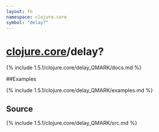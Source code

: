 ```yaml
---
layout: fn
namespace: clojure.core
symbol: "delay?"
---
```


# [clojure.core](../)/delay?

{% include 1.5.1/clojure.core/delay_QMARK/docs.md %}

##Examples

{% include 1.5.1/clojure.core/delay_QMARK/examples.md %}
## Source
{% include 1.5.1/clojure.core/delay_QMARK/src.md %}

